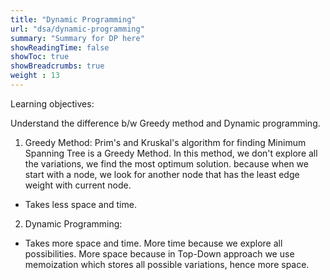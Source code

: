 ```yaml
---
title: "Dynamic Programming"
url: "dsa/dynamic-programming"
summary: "Summary for DP here" 
showReadingTime: false
showToc: true
showBreadcrumbs: true
weight : 13
---
```


Learning objectives:

Understand the difference b/w Greedy method and Dynamic programming.
1. Greedy Method: 
Prim's and Kruskal's algorithm for finding Minimum Spanning Tree is a Greedy Method. In this method, we don't explore all the variations, we find the most optimum solution. because when we start with a node, we look for another node that has the least edge weight with current node.
- Takes less space and time.
2. Dynamic Programming:
- Takes more space and time. More time because we explore all possibilities.
  More space because in Top-Down approach we use memoization which stores all possible variations, hence more space.
